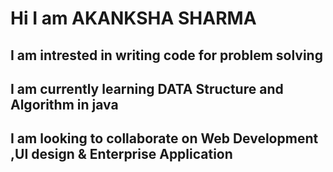 # Hi I am AKANKSHA SHARMA
## I am intrested in writing code for problem solving
## I am currently learning DATA Structure and Algorithm in java
## I am looking to collaborate on Web Development ,UI design & Enterprise Application

